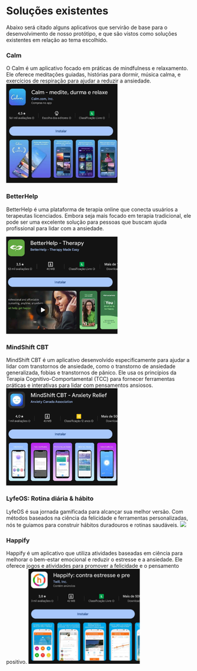 # Soluções existentes
Abaixo será citado alguns aplicativos que servirão de base para o desenvolvimento de nosso protótipo, e que são vistos como soluções existentes em relação ao tema escolhido.
### Calm
O Calm é um aplicativo focado em práticas de mindfulness e relaxamento. Ele oferece meditações guiadas, histórias para dormir, música calma, e exercícios de respiração para ajudar a reduzir a ansiedade.
<img src="https://github.com/Ghostdoce/IHC2/blob/442708915abd2fb197a182353d4e3de8f442f174/docs/1.%20Proposta/images/Captura%20de%20tela%202024-11-06%20155758.png" width="300">

### BetterHelp
BetterHelp é uma plataforma de terapia online que conecta usuários a terapeutas licenciados. Embora seja mais focado em terapia tradicional, ele pode ser uma excelente solução para pessoas que buscam ajuda profissional para lidar com a ansiedade.

<img src="https://github.com/Ghostdoce/IHC2/blob/6e9899a1dbe1ebed1bd5d24f93cb0ed2f437f35a/docs/1.%20Proposta/images/better.jpg" width="300">

### MindShift CBT
MindShift CBT é um aplicativo desenvolvido especificamente para ajudar a lidar com transtornos de ansiedade, como o transtorno de ansiedade generalizada, fobias e transtornos de pânico. Ele usa os princípios da Terapia Cognitivo-Comportamental (TCC) para fornecer ferramentas práticas e interativas para lidar com pensamentos ansiosos.
<img src="https://github.com/Ghostdoce/IHC2/blob/a3658f7d296020fc476c8ba0ec6f738d07d097c4/docs/1.%20Proposta/images/Captura%20de%20tela%202024-11-06%20155842.png" width="300">

### LyfeOS: Rotina diária & hábito
LyfeOS é sua jornada gamificada para alcançar sua melhor versão. Com métodos baseados na ciência da felicidade e ferramentas personalizadas, nós te guiamos para construir hábitos duradouros e rotinas saudáveis.
<img src="https://github.com/user-attachments/assets/b6ba729e-8618-4661-9e2b-1712e4a96b20" width="300">

### Happify
Happify é um aplicativo que utiliza atividades baseadas em ciência para melhorar o bem-estar emocional e reduzir o estresse e a ansiedade. Ele oferece jogos e atividades para promover a felicidade e o pensamento positivo.
<img src="https://github.com/Ghostdoce/IHC2/blob/29e75c1a05c017ced1473dae8dfb0efb9d275d57/docs/1.%20Proposta/images/Captura%20de%20tela%202024-11-06%20155857.png" width="300">
